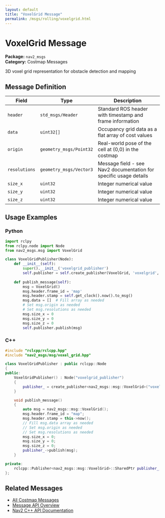 ```yaml
---
layout: default
title: "VoxelGrid Message"
permalink: /msgs/rolling/voxelgrid.html
---
```


# VoxelGrid Message

**Package:** `nav2_msgs`  
**Category:** Costmap Messages

3D voxel grid representation for obstacle detection and mapping

## Message Definition

| Field | Type | Description |
|-------|------|-------------|
| `header` | `std_msgs/Header` | Standard ROS header with timestamp and frame information |
| `data` | `uint32[]` | Occupancy grid data as a flat array of cost values |
| `origin` | `geometry_msgs/Point32` | Real-world pose of the cell at (0,0) in the costmap |
| `resolutions` | `geometry_msgs/Vector3` | Message field - see Nav2 documentation for specific usage details |
| `size_x` | `uint32` | Integer numerical value |
| `size_y` | `uint32` | Integer numerical value |
| `size_z` | `uint32` | Integer numerical value |



## Usage Examples

### Python

```python
import rclpy
from rclpy.node import Node
from nav2_msgs.msg import VoxelGrid

class VoxelGridPublisher(Node):
    def __init__(self):
        super().__init__('voxelgrid_publisher')
        self.publisher = self.create_publisher(VoxelGrid, 'voxelgrid', 10)
        
    def publish_message(self):
        msg = VoxelGrid()
        msg.header.frame_id = 'map'
        msg.header.stamp = self.get_clock().now().to_msg()
        msg.data = []  # Fill array as needed
        # Set msg.origin as needed
        # Set msg.resolutions as needed
        msg.size_x = 0
        msg.size_y = 0
        msg.size_z = 0
        self.publisher.publish(msg)
```

### C++

```cpp
#include "rclcpp/rclcpp.hpp"
#include "nav2_msgs/msg/voxel_grid.hpp"

class VoxelGridPublisher : public rclcpp::Node
{
public:
    VoxelGridPublisher() : Node("voxelgrid_publisher")
    {
        publisher_ = create_publisher<nav2_msgs::msg::VoxelGrid>("voxelgrid", 10);
    }

    void publish_message()
    {
        auto msg = nav2_msgs::msg::VoxelGrid();
        msg.header.frame_id = "map";
        msg.header.stamp = this->now();
        // Fill msg.data array as needed
        // Set msg.origin as needed
        // Set msg.resolutions as needed
        msg.size_x = 0;
        msg.size_y = 0;
        msg.size_z = 0;
        publisher_->publish(msg);
    }

private:
    rclcpp::Publisher<nav2_msgs::msg::VoxelGrid>::SharedPtr publisher_;
};
```

## Related Messages

- [All Costmap Messages](/rolling/msgs/index.html#costmap-messages)
- [Message API Overview](/rolling/msgs/index.html)
- [Nav2 C++ API Documentation](/rolling/html/index.html)

